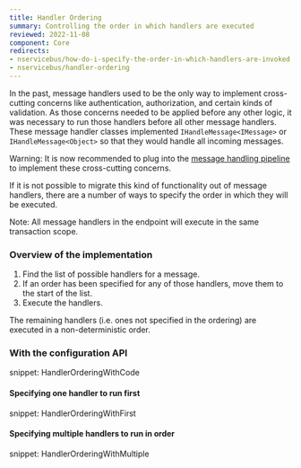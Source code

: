 ```yaml
---
title: Handler Ordering
summary: Controlling the order in which handlers are executed
reviewed: 2022-11-08
component: Core
redirects:
- nservicebus/how-do-i-specify-the-order-in-which-handlers-are-invoked
- nservicebus/handler-ordering
---
```


In the past, message handlers used to be the only way to implement cross-cutting concerns like authentication, authorization, and certain kinds of validation. As those concerns needed to be applied before any other logic, it was necessary to run those handlers before all other message handlers. These message handler classes implemented `IHandleMessage<IMessage>` or `IHandleMessage<Object>` so that they would handle all incoming messages.

Warning: It is now recommended to plug into the [message handling pipeline](/nservicebus/pipeline/) to implement these cross-cutting concerns.

If it is not possible to migrate this kind of functionality out of message handlers, there are a number of ways to specify the order in which they will be executed. 

Note: All message handlers in the endpoint will execute in the same transaction scope. 

### Overview of the implementation

 1. Find the list of possible handlers for a message.
 1. If an order has been specified for any of those handlers, move them to the start of the list.
 1. Execute the handlers.

The remaining handlers (i.e. ones not specified in the ordering) are executed in a non-deterministic order.


### With the configuration API

snippet: HandlerOrderingWithCode


#### Specifying one handler to run first

snippet: HandlerOrderingWithFirst


#### Specifying multiple handlers to run in order

snippet: HandlerOrderingWithMultiple
